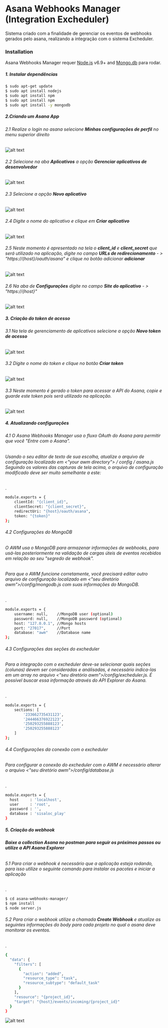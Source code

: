 # Asana Webhooks Manager (Integration Excheduler)

Sistema criado com a finalidade de gerenciar os eventos de webhooks gerados pelo asana, realizando a integração com o sistema Excheduler.

### Installation

Asana Webhooks Manager requer [Node.js](https://nodejs.org/) v6.9+ and [Mongo.db](https://www.mongodb.com/) para rodar.

##### 1. Instalar dependências


```sh
$ sudo apt-get update
$ sudo apt install nodejs
$ sudo apt install npm
$ sudo apt install npm
$ sudo apt install -y mongodb
```
##### 2.Criando um Asana App
###### 2.1 Realize o login no asana selecione **Minhas configurações de perfil** no menu superior direito

![alt text](public/img/documentation/img_01.png)

###### 2.2 Selecione na aba **Aplicativos** a opção **Gerenciar aplicativos de desenvolvedor**

![alt text](public/img/documentation/img_02.png)

###### 2.3 Selecione a opção **Novo aplicativo**
![alt text](public/img/documentation/img_03.png)

###### 2.4 Digite o nome do aplicativo e clique em **Criar aplicativo**
![alt text](public/img/documentation/img_04.png)

###### 2.5 Neste momento é apresentado na tela o **client_id** e **client_secret** que será utilizado na aplicação, digite no campo **URLs de redirecionamento** - > "https://{host}/oauth/asana" e clique no botão adicionar **adicionar**
![alt text](public/img/documentation/img_05.png)

###### 2.6 Na aba de **Configurações** digite no campo **Site do aplicativo** - > "https://{host}"
![alt text](public/img/documentation/img_06.png)

##### 3. Criação do token de acesso
###### 3.1 Na tela de gerenciamento de aplicativos selecione a opção **Novo token de acesso**

![alt text](public/img/documentation/img_07.png)

###### 3.2 Digite o nome do token e clique no botão **Criar token**

![alt text](public/img/documentation/img_08.png)

###### 3.3 Neste momento é gerado o token para acessar a API do Asana, copie e guarde este token pois será utilizado na aplicação.

![alt text](public/img/documentation/img_09.png)

##### 4. Atualizando configurações
###### 4.1 O Asana Webhooks Manager usa o fluxo OAuth do Asana para permitir que você "Entre com o Asana".
###### Usando o seu editor de texto de sua escolha, atualize o arquivo de configuração localizado em <"your awm directory"> / config / asana.js Seguindo os valores das capturas de tela acima, o arquivo de configuração modificado deve ser muito semelhante a este:
.
```sh
module.exports = {
    clientId: "{client_id}",
    clientSecret: "{client_secret}",
    redirectUri: "{host}/oauth/asana",
    token: "{token}"
};
```

###### 4.2 Configurações do MongoDB
###### O AWM usa o MongoDB para armazenar informações de webhooks, para usá-las posteriormente na validação de cargas úteis de eventos recebidos em relação ao seu "segredo de webhook".
###### Para que o AWM funcione corretamente, você precisará editar outro arquivo de configuração localizado em <"seu diretório awm">/config/mongodb.js com suas informações do MongoDB.
.
```sh
module.exports = {
    username: null,    //MongoDB user (optional)
    password: null,    //MongoDB password (optional)
    host: "127.0.0.1", //Mongo hosts
    port: "27017",     //Port
    database: "awm"    //Database name
};
```

###### 4.3 Configurações das seções do excheduler
###### Para a integração com o excheduler deve-se selecionar quais seções (colunas) devem ser consideradas e análisadas, é necessário indica-las em um array no arquivo <"seu diretório awm">/config/excheduler.js. É possível buscar essa informação através do API Explorer do Asana.
.
```sh
module.exports = {
    sections: [
        '233662735431123',
        '244466376922123',
        '250293255888123',
        '250293255888123'
    ]
};
```

###### 4.4 Configurações da conexão com o excheduler
###### Para configurar a conexão do excheduler com o AWM é necessário alterar o arquivo <"seu diretório awm">/config/database.js
.
```sh
module.exports = {
  host     : 'localhost',
  user     : 'root',
  password : '',
  database : 'sisaloc_play'
}
```

##### 5. Criação do webhook
###### **Baixe a collection Asana no postman para seguir os próximos passos ou utilize a API Asana Explorer**

###### 5.1 Para criar o webhook é necessário que a aplicação esteja rodando, para isso utilize o seguinte comando para instalar os pacotes e iniciar a aplicação
.
```sh
$ cd asana-webhooks-manager/
$ npm install
$ node server.js
```

###### 5.2 Para criar o webhook utilize a chamada **Create Webhook** e atualize as seguintes informações do body para cada projeto no qual o asana deve monitorar os eventos.
.
```sh
{
  "data": {
    "filters": [
      {
        "action": "added",
        "resource_type": "task",
        "resource_subtype": "default_task"
      }
    ],
    "resource": "{project_id}",
    "target": "{host}/events/incoming/{project_id}"
  }
}
```
![alt text](public/img/documentation/img_10.png)


